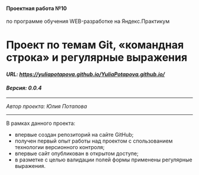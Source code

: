 ﻿#### Проектная работа №10
по программе обучения WEB-разработке на Яндекс.Практикум

# Проект по темам Git, «командная строка» и регулярные выражения
#### ***URL: <https://yuliapotapova.github.io/YuliaPotapova.github.io/>***
#### ***Версия: 0.0.4***

***
*Автор проекта: Юлия Потапова*
***

В рамках данного проекта:
* впервые создан репозиторий на сайте GitHub;
* получен первый опыт работы над проектом с спользованием технологии версионного контроля;
* впервые сайт опубликован в открытом доступе;
* в разметке с целью валидации полей формы применены регулярные выражения.
